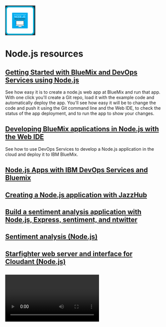 ![node.js image](images/nodejs.gif)


# Node.js resources 
  
## <tut> [Getting Started with BlueMix and DevOps Services using Node.js](/tutorials/jazzeditor)
See how easy it is to create a node.js web app at BlueMix and run that app. 
With one click you'll create a Git repo, 
load it with the example code and automatically deploy 
the app. You'll see how easy it will be to change 
the code and push it using the Git command line and the 
Web IDE, to check the status of the app deployment, and 
to run the app to show your changes.


## <tut> [Developing BlueMix applications in Node.js with the Web IDE](/tutorials/jazzweb)
See how to use DevOps Services to develop a Node.js application 
in the cloud and deploy it to IBM BlueMix.

##    <Workshop> [Node.js Apps with IBM DevOps Services and Bluemix](https://coltrane-new.rtp.raleigh.ibm.com:3000/tutorials/jazzweb)

##   <Article> [Creating a Node.js application with JazzHub](http://www.ibm.com/developerworks/community/blogs/jlmarechaux/entry/creating_a_node_js_application_with_jazzhub?lang=en)

##  <Article> [Build a sentiment analysis application with Node.js, Express, sentiment, and ntwitter](http://www.ibm.com/developerworks/library/wa-nodejs-app/)

##    <Sample> [Sentiment analysis (Node.js)](http://hub.jazz.net/project/Scott/Sentiment%20Analysis/overview)

##    <Sample> [Starfighter web server and interface for Cloudant (Node.js)](http://hub.jazz.net/project/bryancboyd/Starfighter/overview)

##   <Video tutorials> [Coming soon! currently unlisted at ]()
